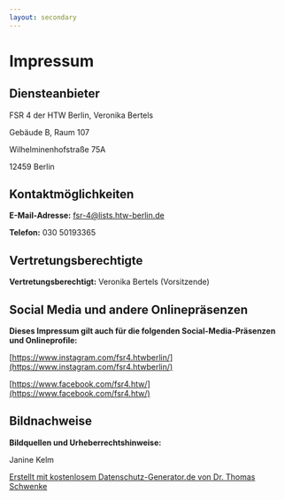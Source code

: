 ```yaml
---
layout: secondary
---
```


# Impressum
## Diensteanbieter
FSR 4 der HTW Berlin, Veronika Bertels

Gebäude B, Raum 107

Wilhelminenhofstraße 75A

12459 Berlin

## Kontaktmöglichkeiten
**E-Mail-Adresse:** fsr-4@lists.htw-berlin.de

**Telefon:** 030 50193365

## Vertretungsberechtigte
**Vertretungsberechtigt:** Veronika Bertels (Vorsitzende)

## Social Media und andere Onlinepräsenzen
**Dieses Impressum gilt auch für die folgenden Social-Media-Präsenzen und Onlineprofile:**

[https://www.instagram.com/fsr4.htwberlin/](https://www.instagram.com/fsr4.htwberlin/)

[https://www.facebook.com/fsr4.htw/](https://www.facebook.com/fsr4.htw/)

## Bildnachweise
**Bildquellen und Urheberrechtshinweise:**

Janine Kelm

[Erstellt mit kostenlosem Datenschutz-Generator.de von Dr. Thomas Schwenke](https://datenschutz-generator.de/?l=de)
